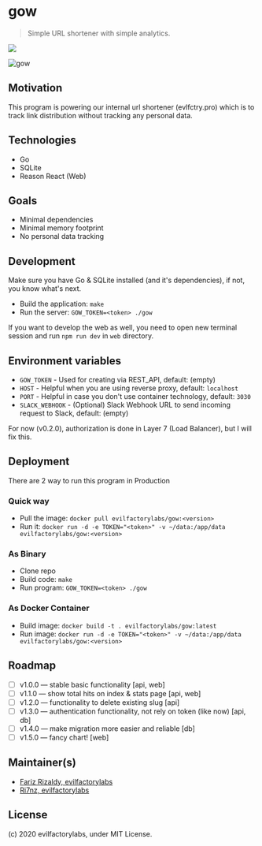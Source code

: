 # gow

> Simple URL shortener with simple analytics.

<a href="https://hub.docker.com/r/evilfactorylabs/gow/builds">
  <img src="https://img.shields.io/docker/cloud/build/evilfactorylabs/gow" />
<a/>

![gow](https://i.imgur.com/cCgbJm2.png)

## Motivation

This program is powering our internal url shortener (evlfctry.pro) which is to
track link distribution without tracking any personal data.

## Technologies

- Go
- SQLite
- Reason React (Web)

## Goals

- Minimal dependencies
- Minimal memory footprint
- No personal data tracking

## Development

Make sure you have Go & SQLite installed (and it's dependencies), if not, you know what's next.

- Build the application: `make`
- Run the server: `GOW_TOKEN=<token> ./gow`

If you want to develop the web as well, you need to open new terminal session and
run `npm run dev` in `web` directory.

## Environment variables

- `GOW_TOKEN` - Used for creating via REST_API, default: (empty)
- `HOST` - Helpful when you are using reverse proxy, default: `localhost`
- `PORT` - Helpful in case you don't use container technology, default: `3030`
- `SLACK_WEBHOOK` - (Optional) Slack Webhook URL to send incoming request to Slack, default: (empty)

For now (v0.2.0), authorization is done in Layer 7 (Load Balancer), but I will fix this.

## Deployment

There are 2 way to run this program in Production

### Quick way

- Pull the image: `docker pull evilfactorylabs/gow:<version>`
- Run it: `docker run -d -e TOKEN="<token>" -v ~/data:/app/data evilfactorylabs/gow:<version>`

### As Binary

- Clone repo
- Build code: `make`
- Run program: `GOW_TOKEN=<token> ./gow`

### As Docker Container

- Build image: `docker build -t . evilfactorylabs/gow:latest`
- Run image: `docker run -d -e TOKEN="<token>" -v ~/data:/app/data evilfactorylabs/gow:<version>`

## Roadmap

- [ ] v1.0.0 — stable basic functionality [api, web]
- [ ] v1.1.0 — show total hits on index & stats page [api, web]
- [ ] v1.2.0 — functionality to delete existing slug [api]
- [ ] v1.3.0 — authentication functionality, not rely on token (like now) [api, db]
- [ ] v1.4.0 — make migration more easier and reliable [db]
- [ ] v1.5.0 — fancy chart! [web]

## Maintainer(s)

- [Fariz Rizaldy, evilfactorylabs](https://twitter.com/faultable)
- [Ri7nz, evilfactorylabs](https://twitter.com/ri7nz)

## License

(c) 2020 evilfactorylabs, under MIT License.
